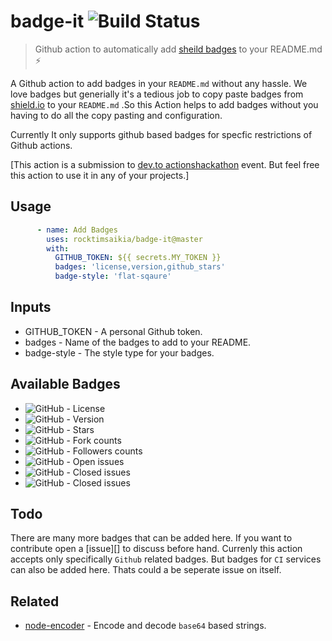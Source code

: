 # badge-it ![Build Status](https://github.com/rocktimsaikia/badge-it/workflows/build/badge.svg)

> Github action to automatically add [sheild badges][shield] to your README.md :zap:

A Github action to add badges in your `README.md` without any hassle. We love badges but generially it's a tedious job to copy paste badges from [shield.io][shield] to your `README.md` .So this Action helps to add badges without you having to do all the copy pasting and configuration.

Currently It only supports github based badges for specfic restrictions of Github actions.

[This action is a submission to [dev.to actionshackathon][hackathon] event. But feel free this action to use it in any of your projects.]


## Usage
```yml
      - name: Add Badges
        uses: rocktimsaikia/badge-it@master
        with:
          GITHUB_TOKEN: ${{ secrets.MY_TOKEN }}
          badges: 'license,version,github_stars'
          badge-style: 'flat-sqaure'
```

## Inputs

- GITHUB_TOKEN -  A personal Github token.
- badges - Name of the badges to add to your README.
- badge-style - The style type for your badges.


## Available Badges

- <img alt="GitHub" src="https://img.shields.io/github/license/RocktimSaikia/badge-it"/>  -  License
- <img alt="GitHub" src="https://img.shields.io/github/package-json/v/rocktimsaikia/badge-it">  -  Version
- <img alt="GitHub" src="https://img.shields.io/github/stars/RocktimSaikia/badge-it"/>  -  Stars
- <img alt="GitHub" src="https://img.shields.io/github/forks/RocktimSaikia/badge-it?label=Fork?"/>  -  Fork counts
- <img alt="GitHub" src="https://img.shields.io/github/followers/RocktimSaikia?label=Followers"/>  -  Followers counts
- <img alt="GitHub" src="https://img.shields.io/github/issues-raw/RocktimSaikia/badge-it?"/>  -  Open issues
- <img alt="GitHub" src="https://img.shields.io/github/issues-closed-raw/RocktimSaikia/badge-it?"/>  -  Closed issues
- <img alt="GitHub" src="https://img.shields.io/github/issues-pr/RocktimSaikia/badge-it?"/>  -  Closed issues


## Todo
There are many more badges that can be added here. If you want to contribute open a [issue][] to discuss before hand.
Currenly this action accepts only specifically `Github` related badges. But badges for `CI` services can also be added here.
Thats could a be seperate issue on itself.


## Related
- [node-encoder](https://github/com/rocktimsaikia/node-encoder) - Encode and decode `base64` based strings.

[hackathon]: https://dev.to/devteam/announcing-the-github-actions-hackathon-on-dev-3ljn
[shield]: https://shields.io/
